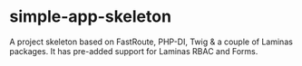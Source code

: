 # simple-app-skeleton
A project skeleton based on FastRoute, PHP-DI, Twig &amp; a couple of Laminas packages. It has pre-added support for Laminas RBAC and Forms.
